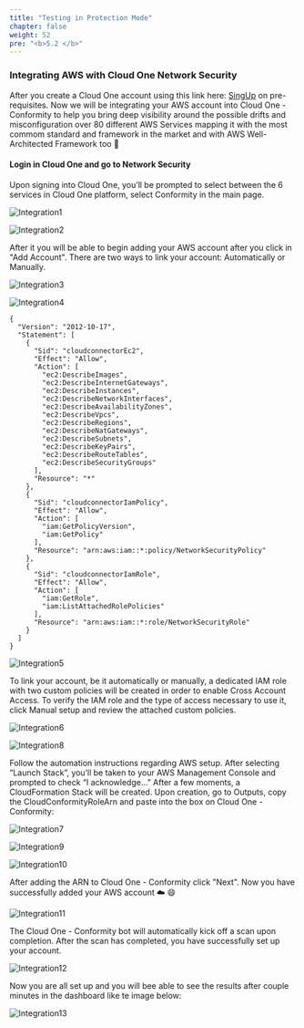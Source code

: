 ```yaml
---
title: "Testing in Protection Mode"
chapter: false
weight: 52
pre: "<b>5.2 </b>"
---
```


### Integrating AWS with Cloud One Network Security

After you create a Cloud One account using this link here: [SingUp](https://cloudone.trendmicro.com/SignIn.screen#) on pre-requisites. Now we will be integrating your AWS account into Cloud One - Conformity to help you bring deep visibility around the possible drifts and misconfiguration over 80 different AWS Services mapping it with the most commom standard and framework in the market and with AWS Well-Architected Framework too :star_struck:


#### Login in Cloud One and go to Network Security

Upon signing into Cloud One, you’ll be prompted to select between the 6 services in Cloud One platform, select Conformity in the main page.

![Integration1](/images/integration1.png) 

![Integration2](/images/integration2_update.png) 

After it you will be able to begin adding your AWS account after you click in "Add Account". There are two ways to link your account: Automatically or Manually.

![Integration3](/images/integration3.png) 

![Integration4](/images/integration4.png) 

````
{
  "Version": "2012-10-17",
  "Statement": [
    {
      "Sid": "cloudconnectorEc2",
      "Effect": "Allow",
      "Action": [
        "ec2:DescribeImages",
        "ec2:DescribeInternetGateways",
        "ec2:DescribeInstances",
        "ec2:DescribeNetworkInterfaces",
        "ec2:DescribeAvailabilityZones",
        "ec2:DescribeVpcs",
        "ec2:DescribeRegions",
        "ec2:DescribeNatGateways",
        "ec2:DescribeSubnets",
        "ec2:DescribeKeyPairs",
        "ec2:DescribeRouteTables",
        "ec2:DescribeSecurityGroups"
      ],
      "Resource": "*"
    },
    {
      "Sid": "cloudconnectorIamPolicy",
      "Effect": "Allow",
      "Action": [
        "iam:GetPolicyVersion",
        "iam:GetPolicy"
      ],
      "Resource": "arn:aws:iam::*:policy/NetworkSecurityPolicy"
    },
    {
      "Sid": "cloudconnectorIamRole",
      "Effect": "Allow",
      "Action": [
        "iam:GetRole",
        "iam:ListAttachedRolePolicies"
      ],
      "Resource": "arn:aws:iam::*:role/NetworkSecurityRole"
    }
  ]
}
````

![Integration5](/images/integration5.png) 

To link your account, be it automatically or manually, a dedicated IAM role with two custom policies will be created in order to enable Cross Account Access. To verify the IAM role and the type of access necessary to use it, click Manual setup and review the attached custom policies.

![Integration6](/images/integration6.png) 

![Integration8](/images/integration8.png) 


Follow the automation instructions regarding AWS setup. After selecting “Launch Stack”, you’ll be taken to your AWS Management Console and prompted to check “I acknowledge…” After a few moments, a CloudFormation Stack will be created. Upon creation, go to Outputs, copy the CloudConformityRoleArn and paste into the box on Cloud One - Conformity:

![Integration7](/images/integration7.png) 

![Integration9](/images/integration9.png) 

![Integration10](/images/integration10.png) 

After adding the ARN to Cloud One - Conformity click "Next". Now you have successfully added your AWS account :cloud: :smile:

![Integration11](/images/integration11.png) 

The Cloud One - Conformity bot will automatically kick off a scan upon completion. After the scan has completed, you have successfully set up your account.

![Integration12](/images/integration12.png) 

Now you are all set up and you will bee able to see the results after couple minutes in the dashboard like te image below:

![Integration13](/images/integration13.png) 